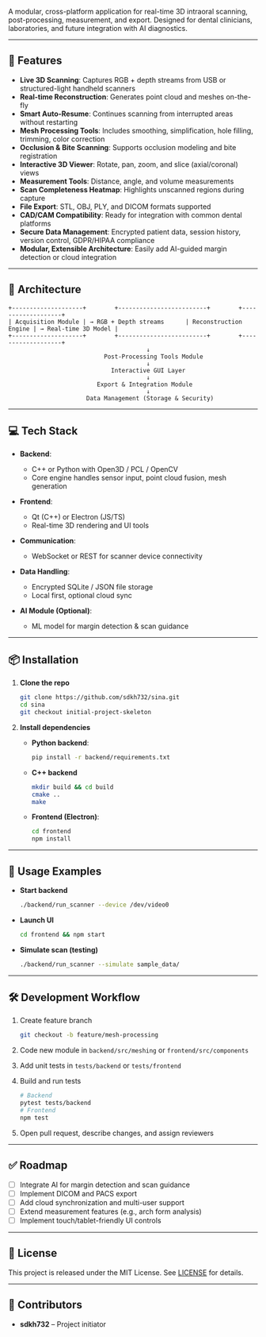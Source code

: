 A modular, cross-platform application for real-time 3D intraoral scanning, post-processing, measurement, and export. Designed for dental clinicians, laboratories, and future integration with AI diagnostics.

---

## 🚀 Features

* **Live 3D Scanning**: Captures RGB + depth streams from USB or structured-light handheld scanners
* **Real-time Reconstruction**: Generates point cloud and meshes on-the-fly
* **Smart Auto-Resume**: Continues scanning from interrupted areas without restarting
* **Mesh Processing Tools**: Includes smoothing, simplification, hole filling, trimming, color correction
* **Occlusion & Bite Scanning**: Supports occlusion modeling and bite registration
* **Interactive 3D Viewer**: Rotate, pan, zoom, and slice (axial/coronal) views
* **Measurement Tools**: Distance, angle, and volume measurements
* **Scan Completeness Heatmap**: Highlights unscanned regions during capture
* **File Export**: STL, OBJ, PLY, and DICOM formats supported
* **CAD/CAM Compatibility**: Ready for integration with common dental platforms
* **Secure Data Management**: Encrypted patient data, session history, version control, GDPR/HIPAA compliance
* **Modular, Extensible Architecture**: Easily add AI-guided margin detection or cloud integration

---

## 🧱 Architecture

```
+--------------------+        +-------------------------+        +-------------------+
| Acquisition Module | → RGB + Depth streams      | Reconstruction Engine | → Real-time 3D Model |
+--------------------+        +-------------------------+        +-------------------+
                                       ↓
                           Post-Processing Tools Module
                                       ↓
                             Interactive GUI Layer
                                       ↓
                         Export & Integration Module
                                       ↓
                      Data Management (Storage & Security)
```

---

## 💻 Tech Stack

* **Backend**:

  * C++ or Python with Open3D / PCL / OpenCV
  * Core engine handles sensor input, point cloud fusion, mesh generation

* **Frontend**:

  * Qt (C++) or Electron (JS/TS)
  * Real-time 3D rendering and UI tools

* **Communication**:

  * WebSocket or REST for scanner device connectivity

* **Data Handling**:

  * Encrypted SQLite / JSON file storage
  * Local first, optional cloud sync

* **AI Module (Optional)**:

  * ML model for margin detection & scan guidance

---

## 📦 Installation

1. **Clone the repo**

   ```bash
   git clone https://github.com/sdkh732/sina.git
   cd sina
   git checkout initial-project-skeleton
   ```

2. **Install dependencies**

   * **Python backend**:

     ```bash
     pip install -r backend/requirements.txt
     ```
   * **C++ backend**

     ```bash
     mkdir build && cd build
     cmake ..
     make
     ```
   * **Frontend (Electron)**:

     ```bash
     cd frontend
     npm install
     ```

---

## 🧪 Usage Examples

* **Start backend**

  ```bash
  ./backend/run_scanner --device /dev/video0
  ```

* **Launch UI**

  ```bash
  cd frontend && npm start
  ```

* **Simulate scan (testing)**

  ```bash
  ./backend/run_scanner --simulate sample_data/
  ```

---

## 🛠️ Development Workflow

1. Create feature branch

   ```bash
   git checkout -b feature/mesh-processing
   ```

2. Code new module in `backend/src/meshing` or `frontend/src/components`

3. Add unit tests in `tests/backend` or `tests/frontend`

4. Build and run tests

   ```bash
   # Backend
   pytest tests/backend
   # Frontend
   npm test
   ```

5. Open pull request, describe changes, and assign reviewers

---

## ✅ Roadmap

* [ ] Integrate AI for margin detection and scan guidance
* [ ] Implement DICOM and PACS export
* [ ] Add cloud synchronization and multi-user support
* [ ] Extend measurement features (e.g., arch form analysis)
* [ ] Implement touch/tablet-friendly UI controls

---

## 📄 License

This project is released under the MIT License. See [LICENSE](LICENSE) for details.

---

## 👥 Contributors

* **sdkh732** – Project initiator
